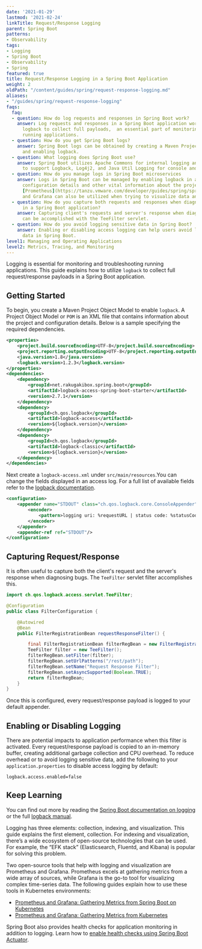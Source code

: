 ```yaml
---
date: '2021-01-29'
lastmod: '2021-02-24'
linkTitle: Request/Response Logging
parent: Spring Boot
patterns:
- Observability
tags:
- Logging
- Spring Boot
- Observability
- Spring
featured: true
title: Request/Response Logging in a Spring Boot Application
weight: 2
oldPath: "/content/guides/spring/request-response-logging.md"
aliases:
- "/guides/spring/request-response-logging"
faqs:
  faq:
  - question: How do log requests and responses in Spring Boot work?
    answer: Log requests and responses in a Spring Boot application work by utilizing
      logback to collect full payloads,  an essential part of monitoring and troubleshooting
      running applications.
  - question: How do you get Spring Boot logs?
    answer: Spring Boot logs can be obtained by creating a Maven Project Object Model
      and enabling logback.
  - question: What logging does Spring Boot use?
    answer: Spring Boot utilizes Apache Commons for internal logging and is also configured
      to support Logback, Log4j2, and Java Util Logging for console and file logging.
  - question: How do you manage logs in Spring Boot microservices
    answer: Logs in Spring Boot can be managed by enabling logback in a POM, containing
      configuration details and other vital information about the project. Additionally,
      [Prometheus](https://tanzu.vmware.com/developer/guides/spring/spring-prometheus/)
      and Grafana can also be utilized when trying to visualize data and metrics.
  - question: How do you capture both requests and responses when diagnosing bugs
      in a Spring Boot application?
    answer: Capturing client's requests and server's response when diagnosing bugs
      can be accomplished with the TeeFilter servlet.
  - question: How do you avoid logging sensitive data in Spring Boot?
    answer: Enabling or disabling access logging can help users avoid logging sensitive
      data in Spring Boot.
level1: Managing and Operating Applications
level2: Metrics, Tracing, and Monitoring
---
```


Logging is essential for monitoring and troubleshooting running applications. This guide explains how to utilize `logback` to collect full request/response payloads in a Spring Boot application. 

## Getting Started
To begin, you create a Maven Project Object Model to enable `logback`. A Project Object Model or `POM` is an XML file that contains information about the project and configuration details. Below is a sample specifying the required dependencies.

```xml
<properties>
    <project.build.sourceEncoding>UTF-8</project.build.sourceEncoding>
    <project.reporting.outputEncoding>UTF-8</project.reporting.outputEncoding>
    <java.version>1.8</java.version>
    <logback.version>1.2.3</logback.version>
</properties>
<dependencies>
    <dependency>
        <groupId>net.rakugakibox.spring.boot</groupId>
        <artifactId>logback-access-spring-boot-starter</artifactId>
        <version>2.7.1</version>
    </dependency>
    <dependency>
        <groupId>ch.qos.logback</groupId>
        <artifactId>logback-access</artifactId>
        <version>${logback.version}</version>
    </dependency>
    <dependency>
        <groupId>ch.qos.logback</groupId>
        <artifactId>logback-classic</artifactId>
        <version>${logback.version}</version>
    </dependency>
</dependencies>   	 
```

Next create a `logback-access.xml` under `src/main/resources`.You can change the fields displayed in an access log. For a full list of available fields refer to the [logback documentation](http://logback.qos.ch/access.html). 

```xml
<configuration>
	<appender name="STDOUT" class="ch.qos.logback.core.ConsoleAppender">
    	<encoder>
        	<pattern>logging uri: %requestURL | status code: %statusCode | bytes: %bytesSent | elapsed time: %elapsedTime | request-log: %magenta(%requestContent) | response-log: %cyan(%responseContent)</pattern>
    	</encoder>
	</appender>
	<appender-ref ref="STDOUT"/>
</configuration>
```

## Capturing Request/Response 
It is often useful to capture both the client's request and the server's response when diagnosing bugs. The `TeeFilter` servlet filter accomplishes this. 

```java
import ch.qos.logback.access.servlet.TeeFilter;

@Configuration
public class FilterConfiguration {

	@Autowired
	@Bean
	public FilterRegistrationBean requestResponseFilter() {

    	final FilterRegistrationBean filterRegBean = new FilterRegistrationBean();
    	TeeFilter filter = new TeeFilter();
    	filterRegBean.setFilter(filter);
    	filterRegBean.setUrlPatterns("/rest/path");
    	filterRegBean.setName("Request Response Filter");
    	filterRegBean.setAsyncSupported(Boolean.TRUE);
    	return filterRegBean;
	}
}
```

Once this is configured, every request/response payload is logged to your default appender. 

## Enabling or Disabling Logging

There are potential impacts to application performance when this filter is activated. Every request/response payload is copied to an in-memory buffer, creating additional garbage collection and CPU overhead. To reduce overhead or to avoid logging sensitive data, add the following to your `application.properties` to disable access logging by default:

`logback.access.enabled=false`

## Keep Learning

You can find out more by reading the [Spring Boot documentation on logging](https://docs.spring.io/spring-boot/docs/2.1.8.RELEASE/reference/html/boot-features-logging.html) or the full [logback manual](http://logback.qos.ch/manual/index.html).  

Logging has three elements: collection, indexing, and visualization. This guide explains the first element, collection. For indexing and visualization, there’s a wide ecosystem of open-source technologies that can be used. For example, the “EFK stack” (Elasticsearch, Fluentd, and Kibana) is popular for solving this problem. 

Two open-source tools that help with logging and visualization are Prometheus and Grafana. Prometheus excels at gathering metrics from a wide array of sources, while Grafana is the go-to tool for visualizing complex time-series data. The following guides explain how to use these tools in Kubernetes environments:

* [Prometheus and Grafana: Gathering Metrics from Spring Boot on Kubernetes](/guides/spring/spring-prometheus/)
* [Prometheus and Grafana: Gathering Metrics from Kubernetes](/guides/kubernetes/observability-prometheus-grafana-p1/)
 
Spring Boot also provides health checks for application monitoring in addition to logging. Learn how to [enable health checks using Spring Boot Actuator](/guides/spring/spring-boot-actuator).
